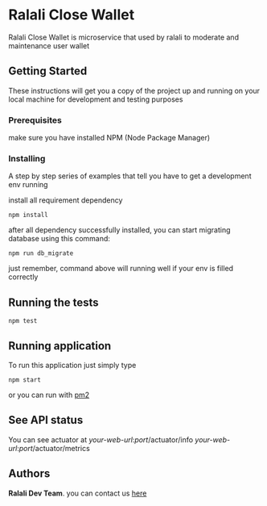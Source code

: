 # Ralali Close Wallet

Ralali Close Wallet is microservice that used by ralali to moderate and maintenance user wallet

## Getting Started

These instructions will get you a copy of the project up and running on your local machine for development and testing purposes

### Prerequisites

make sure you have installed NPM (Node Package Manager)

### Installing

A step by step series of examples that tell you have to get a development env running

install all requirement dependency

```
npm install
```
after all dependency successfully installed, you can start migrating database using this command:

```
npm run db_migrate
```
just remember, command above will running well if your env is filled correctly

## Running the tests

```
npm test
```

## Running application

To run this application just simply type
```
npm start
```
or you can run with [pm2](https://www.npmjs.com/package/pm2)

## See API status
You can see actuator at
_your-web-url_:_port_/actuator/info
_your-web-url_:_port_/actuator/metrics

## Authors

**Ralali Dev Team**. you can contact us [here](https://www.ralali.com/hubungikami)
